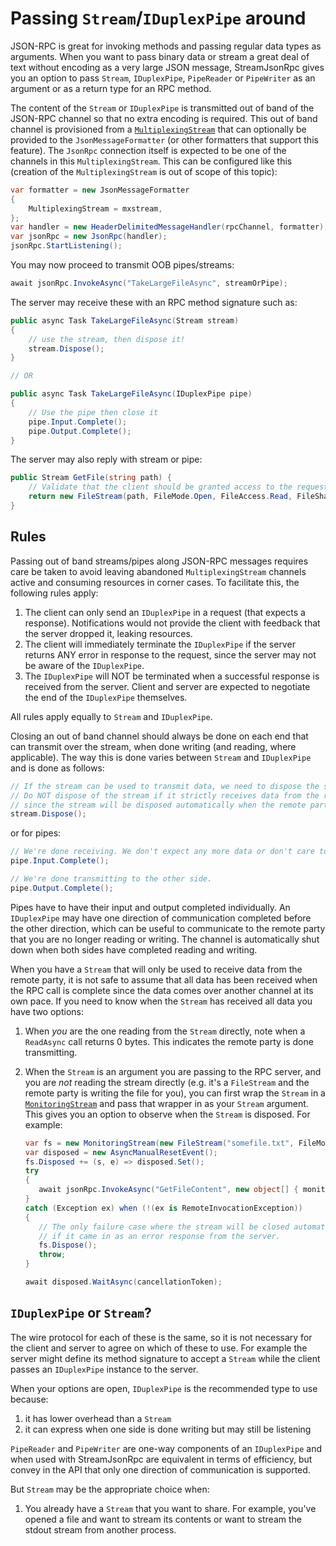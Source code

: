 # Passing `Stream`/`IDuplexPipe` around

JSON-RPC is great for invoking methods and passing regular data types as arguments.
When you want to pass binary data or stream a great deal of text without encoding as a very large JSON message,
StreamJsonRpc gives you an option to pass `Stream`, `IDuplexPipe`, `PipeReader` or `PipeWriter` as an argument or as a return type for an RPC method.

The content of the `Stream` or `IDuplexPipe` is transmitted out of band of the JSON-RPC channel so that no extra encoding is required. This out of band channel is provisioned from a [`MultiplexingStream`](https://github.com/AArnott/Nerdbank.Streams/blob/master/doc/MultiplexingStream.md) that can optionally be provided to the `JsonMessageFormatter` (or other formatters that support this feature). The `JsonRpc` connection itself is expected to be one of the channels in this `MultiplexingStream`.
This can be configured like this (creation of the `MultiplexingStream` is out of scope of this topic):

```cs
var formatter = new JsonMessageFormatter
{
    MultiplexingStream = mxstream,
};
var handler = new HeaderDelimitedMessageHandler(rpcChannel, formatter);
var jsonRpc = new JsonRpc(handler);
jsonRpc.StartListening();
```

You may now proceed to transmit OOB pipes/streams:

```cs
await jsonRpc.InvokeAsync("TakeLargeFileAsync", streamOrPipe);
```

The server may receive these with an RPC method signature such as:

```cs
public async Task TakeLargeFileAsync(Stream stream)
{
    // use the stream, then dispose it!
    stream.Dispose();
}

// OR

public async Task TakeLargeFileAsync(IDuplexPipe pipe)
{
    // Use the pipe then close it
    pipe.Input.Complete();
    pipe.Output.Complete();
}
```

The server may also reply with stream or pipe:

```cs
public Stream GetFile(string path) {
    // Validate that the client should be granted access to the requested file.
    return new FileStream(path, FileMode.Open, FileAccess.Read, FileShare.Read, 4096, useAsync: true);
}
```

## Rules

Passing out of band streams/pipes along JSON-RPC messages requires care be taken to avoid leaving
abandoned `MultiplexingStream` channels active and consuming resources in corner cases.
To facilitate this, the following rules apply:
 
1. The client can only send an `IDuplexPipe` in a request (that expects a response).
   Notifications would not provide the client with feedback that the server dropped it, leaking resources.
1. The client will immediately terminate the `IDuplexPipe` if the server returns ANY error in response to the request, since the server may not be aware of the `IDuplexPipe`.
1. The `IDuplexPipe` will NOT be terminated when a successful response is received from the server. Client and server are expected to negotiate the end of the `IDuplexPipe` themselves.

All rules apply equally to `Stream` and `IDuplexPipe`.

Closing an out of band channel should always be done on each end that can transmit over the stream, when done writing (and reading, where applicable).
The way this is done varies between `Stream` and `IDuplexPipe` and is done as follows:

```cs
// If the stream can be used to transmit data, we need to dispose the stream when we're done using it.
// Do NOT dispose of the stream if it strictly receives data from the remote party
// since the stream will be disposed automatically when the remote party indicates they are done transmitting.
stream.Dispose();
```

or for pipes:

```cs
// We're done receiving. We don't expect any more data or don't care to read it if there is any.
pipe.Input.Complete();

// We're done transmitting to the other side.
pipe.Output.Complete();
```

Pipes have to have their input and output completed individually.
An `IDuplexPipe` may have one direction of communication completed before the other direction,
which can be useful to communicate to the remote party that you are no longer reading or writing.
The channel is automatically shut down when both sides have completed reading and writing.

When you have a `Stream` that will only be used to receive data from the remote party,
it is not safe to assume that all data has been received when the RPC call is complete
since the data comes over another channel at its own pace.
If you need to know when the `Stream` has received all data you have two options:

1. When *you* are the one reading from the `Stream` directly, note when a `ReadAsync` call returns 0 bytes.
   This indicates the remote party is done transmitting.
1. When the `Stream` is an argument you are passing to the RPC server, and you are *not* reading the stream directly
   (e.g. it's a `FileStream` and the remote party is writing the file for you),
   you can first wrap the `Stream` in a [`MonitoringStream`](https://github.com/AArnott/Nerdbank.Streams/blob/master/doc/MonitoringStream.md)
   and pass that wrapper in as your `Stream` argument.
   This gives you an option to observe when the `Stream` is disposed. For example:

   ```cs
   var fs = new MonitoringStream(new FileStream("somefile.txt", FileMode.Create, FileAccess.Write));
   var disposed = new AsyncManualResetEvent();
   fs.Disposed += (s, e) => disposed.Set();
   try
   {
      await jsonRpc.InvokeAsync("GetFileContent", new object[] { monitoredStream }, cancellationToken);
   }
   catch (Exception ex) when (!(ex is RemoteInvocationException))
   {
      // The only failure case where the stream will be closed automatically is
      // if it came in as an error response from the server.
      fs.Dispose();
      throw;
   }

   await disposed.WaitAsync(cancellationToken);
   ```

## `IDuplexPipe` or `Stream`?

The wire protocol for each of these is the same, so it is not necessary for the client and server to agree on which of these to use.
For example the server might define its method signature to accept a `Stream` while the client passes an `IDuplexPipe` instance to the server.

When your options are open, `IDuplexPipe` is the recommended type to use because:

1. it has lower overhead than a `Stream`
2. it can express when one side is done writing but may still be listening

`PipeReader` and `PipeWriter` are one-way components of an `IDuplexPipe` and when used with StreamJsonRpc are equivalent in terms of efficiency, but convey in the API that only one direction of communication is supported.

But `Stream` may be the appropriate choice when:

1. You already have a `Stream` that you want to share. For example, you've opened a file and want to stream its contents or want to stream the stdout stream from another process.
